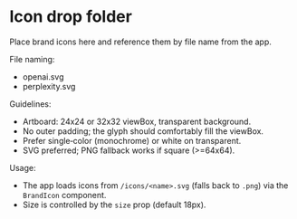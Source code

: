 # Icon drop folder

Place brand icons here and reference them by file name from the app.

File naming:
- openai.svg
- perplexity.svg

Guidelines:
- Artboard: 24x24 or 32x32 viewBox, transparent background.
- No outer padding; the glyph should comfortably fill the viewBox.
- Prefer single‑color (monochrome) or white on transparent.
- SVG preferred; PNG fallback works if square (>=64x64).

Usage:
- The app loads icons from `/icons/<name>.svg` (falls back to `.png`) via the `BrandIcon` component.
- Size is controlled by the `size` prop (default 18px).

